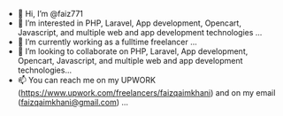 - 👋 Hi, I’m @faiz771
- 👀 I’m interested in PHP, Laravel, App development, Opencart, Javascript, and multiple web and app development technologies ...
- 🌱 I’m currently working as a fulltime freelancer ...
- 💞️ I’m looking to collaborate on PHP, Laravel, App development, Opencart, Javascript, and multiple web and app development technologies...
- 📫 You can reach me on my UPWORK (https://www.upwork.com/freelancers/faizqaimkhani) and on my email (faizqaimkhani@gmail.com)  ...

<!---
faiz771/faiz771 is a ✨ special ✨ repository because its `README.md` (this file) appears on your GitHub profile.
You can click the Preview link to take a look at your changes.
--->
